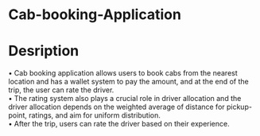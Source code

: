 # Cab-booking-Application

# Desription
•	Cab booking application allows users to book cabs from the nearest location and has a wallet system to pay the amount, and at the end of the trip, the user can rate the driver. <br>
•	The rating system also plays a crucial role in driver allocation and the driver allocation depends on the weighted average of distance for pickup-point, ratings, and aim for uniform distribution. <br>
•	After the trip, users can rate the driver based on their experience.
